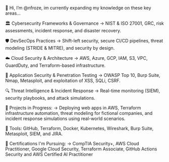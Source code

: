 👋 Hi, I’m @nfroze, im currently expanding my knowledge on these key areas...


🏛 Cybersecurity Frameworks & Governance
 → NIST & ISO 27001, GRC, risk assessments, incident response, and disaster recovery.

🛡 DevSecOps Practices
 → Shift-left security, secure CI/CD pipelines, threat modeling (STRIDE & MITRE), and security by design.

☁️ Cloud Security & Architecture
 → AWS, Azure, GCP, IAM, S3, VPC, GuardDuty, and Terraform-based infrastructure.

🐞 Application Security & Penetration Testing
 → OWASP Top 10, Burp Suite, Nmap, Metasploit, and exploitation of XSS, SQLi, CSRF.


🔍 Threat Intelligence & Incident Response
 → Real-time monitoring (SIEM), security playbooks, and attack simulations.


🧪 Projects in Progress: → Deploying web apps in AWS, Terraform infrastructure automation, threat modeling for fictional companies, and incident response simulations using real-world scenarios.

🧰 Tools: GitHub, Terraform, Docker, Kubernetes, Wireshark, Burp Suite, Metasploit, SIEM, and JIRA.


📜 Certifications I'm Pursuing: → CompTIA Security+, AWS Cloud Practitioner, Google Cloud Security, Terraform Associate, GitHub Actions Security and AWS Certified AI Practitioner
